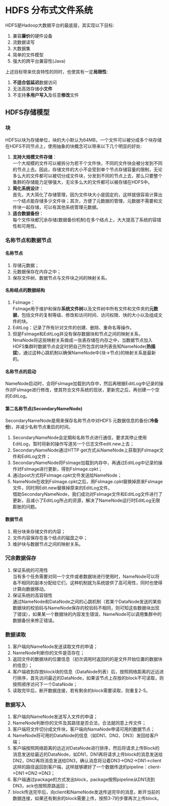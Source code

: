 # HDFS 分布式文件系统
HDFS是Hadoop大数据平台的最底层，其实现以下目标:
1. 兼容**廉价**的硬件设备
2. 流数据读写
3. 大数据集
4. 简单的文件模型
5. 强大的跨平台兼容性(Java)

上述目标带来优良特性的同时，也使其有一定**局限性**:
1. **不适合低延迟**数据访问
2. 无法高效存储**小文件**
3. 不支持**多用户写入**及任意**修改**文件

## HDFS存储模型
### 块
HDFS以块为存储单位，块的大小默认为64MB，一个文件可以被分成多个块存储在HDFS不同节点上，使用抽象的块概念可以带来以下几个明显的好处:
1. **支持大规模文件存储**：  
一个大规模的文件可以被拆分为若干个文件快，不同的文件快会被分发到不同的节点上去。因此，存储文件的大小不会受到单个节点存储容量的限制，无论多么大的文件都可以被切分成文件块，分发到不同的节点上去，那么只要整个集群的存储能力足够强大，无论多么大的文件都可以被存储在HDFS中。  
2. **简化系统设计**：  
首先，大大简化了存储管理，因为文件块大小是固定的，这样就很容易计算出一个结点能存储多少文件块；其次，方便了元数据的管理，元数据不需要和文件块一起存储，可以有其他系统管理元数据。  
3. **适合数据备份**：  
每个文件块都冗余存储(数据备份机制)在多个结点上，大大提高了系统的容错性和可用性。  
### 名称节点和数据节点
#### **名称节点**
1. 存储元数据；  
2. 元数据保存在内存之中；  
3. 保存文件树、数据节点与文件块之间的映射关系。  
#### **名称结点的数据结构**
1. FsImage：  
FsImage用于维护和保存**系统文件树**以及文件树中所有文件和文件夹的**元数据**，包括文件的复制等级、修改和访问时间、访问权限、快的大小以及组成文件的块。  
2. EditLog：记录了所有针对文件的创建、删除、重命名等操作。  
3. 但是FsImage和EditLog并没有保存数据块和节点之间的映射关系，NmaNode将这些映射关系做成一张表存储在内存之中，当数据节点加入HDFS集群时数据节点会定时把自己所包含的块列表告知NameNode(**热插拔**)，通过这种心跳机制以确保NameNode中{块->节点}的映射关系是最新的。
#### **名称节点的启动**
NameNode启动时，会将FsImage加载到内存中，然后再根据EditLog中记录的操作对FsImage进行修改，使其符合文件系统的现状，更新完之后，再创建一个空的EditLog。
#### **第二名称节点(SecondaryNameNode)**
SecondaryNameNode是用来保存名称节点中对HDFS 元数据信息的备份(**冷备份**)，并减少名称节点重启的时间。  
1. SecondaryNameNode会定期和名称节点进行通信，要求其停止使用EditLog，暂时将新的操作写道另一个日志文件edit.new上去；  
2. SecondaryNameNode通过HTTP get方式从NameNode上获取到FsImage文件和EditLog文件；  
3. SecondaryNameNode将FsImage加载到内存中，再通过EditLog中记录的操作对FsImage进行更新，得到FsImage.cpkt；  
4. 通过post方式将FsImage.cpkt文件发送给NameNode；  
5. NameNode在收到FsImage.cpkt之后，用FsImage.cpkt替换掉原来FsImage文件，同时用Edit.new替换掉原来的EditLog文件。  
借助SecondaryNameNode，我们成功对FsImage文件和EditLog文件进行了更新，且减小了EditLog所占的资源，解决了NameNode运行时EditLog无限膨胀的问题。
#### 数据节点
1. 用分块来存储文件的内容；  
2. 文件内容保存在各个结点的磁盘之中；  
3. 维护块与数据节点之间的映射关系。  
###  冗余数据保存 
1. 保证系统的可用性  
当有多个任务需要对同一个文件或者数据块进行使用时，NameNode可以将各不相同的副本分配给它们，这种机制就为系统提供了高可用性，同时也使得计算向数据移动。  
2. 保证系统的高容错性  
通过NameNode和DataNode之间的心跳机制（若某个DataNode发送的某些数据块的校验码与NameNode保存的校验码不相同，则可知这些数据块出现了错误），如果某一个数据块的内容发生错误，NameNode可以调用集群中的数据备份来修正错误。  
### 数据读取
1. 客户端向NameNode发送读取文件的申请；  
2. NameNode判断你的文件是否存在；  
3. 返回文件的数据块的位置信息（初次调用时返回的的是文件开始位置的数据块的信息）；  
4. 客户端收到存放block块的信息（DataNode列表）后，按照网络距离的近远进行排序，首先访问最近的DataNode，如果该节点上存放的block不可读取，则按照顺序访问下一个DataNode；  
5. 读取完毕后，断开数据连接，若有剩余的block需要读取，则重复2-5。
### 数据写入
1. 客户端向NameNode发送写入文件的申请；  
2. NameNode判断你的文件及其路径是否合法，合法就同意上传文件；  
3. 客户端将文件切分成文件块，客户端向NamaNode申请可用的数据节点；  
4. NameNode将可用的DataNode的信息（如DN1、DN2、DN3）发回给客户端；  
5. 客户端按照网络距离的远近对DataNode进行排序，然后将请求上传Block的消息发送给最近的DataNode，如DN1，DN1再将请求上传block的消息发送给DN2，DN2再将消息发送给DN3，确认消息将沿着DN3->DN2->DN1->client这样的路径返回到客户端，这样就够建好了一个数据传送的pipeline：client->DN1->DN2->DN3；  
6. 客户端通过package的方式发出block，package按照pipeline从DN1流到DN3，ack也按照原路返回；  
7. block传送完毕后，向client和NameNode发送传送完毕的消息，断开当前的数据连接，如果还有剩余的block需要上传，按照3-7的步骤再次上传block。